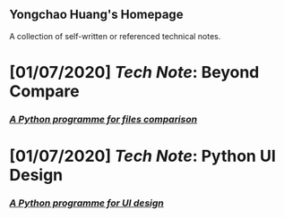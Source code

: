 ## Yongchao Huang's Homepage
A collection of self-written or referenced technical notes.

# **[01/07/2020] _Tech Note_: Beyond Compare**
### [_A Python programme for files comparison_](yongchaohuang.github.io/beyond_compare)

# **[01/07/2020] _Tech Note_: Python UI Design**
### [_A Python programme for UI design_](yongchaohuang.github.io/python_ui)
